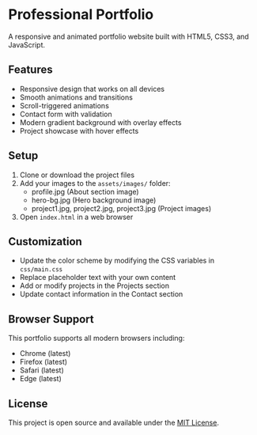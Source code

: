 # Professional Portfolio

A responsive and animated portfolio website built with HTML5, CSS3, and JavaScript.

## Features

- Responsive design that works on all devices
- Smooth animations and transitions
- Scroll-triggered animations
- Contact form with validation
- Modern gradient background with overlay effects
- Project showcase with hover effects

## Setup

1. Clone or download the project files
2. Add your images to the `assets/images/` folder:
   - profile.jpg (About section image)
   - hero-bg.jpg (Hero background image)
   - project1.jpg, project2.jpg, project3.jpg (Project images)
3. Open `index.html` in a web browser

## Customization

- Update the color scheme by modifying the CSS variables in `css/main.css`
- Replace placeholder text with your own content
- Add or modify projects in the Projects section
- Update contact information in the Contact section

## Browser Support

This portfolio supports all modern browsers including:

- Chrome (latest)
- Firefox (latest)
- Safari (latest)
- Edge (latest)

## License

This project is open source and available under the [MIT License](LICENSE).
